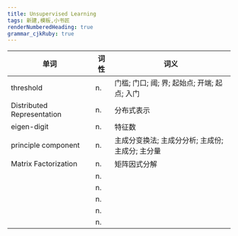 ```yaml
---
title: Unsupervised Learning 
tags: 新建,模板,小书匠
renderNumberedHeading: true
grammar_cjkRuby: true
---
```



| 单词 | 词性 | 词义  |
| ---------- | --- | --- 
| threshold | n.  | 门槛; 门口; 阈; 界; 起始点; 开端; 起点; 入门 |
| Distributed Representation | n.  | 分布式表示 |
| eigen-digit | n.  | 特征数 |
| principle component | n.  | 主成分变换法; 主成分分析; 主成份; 主成分; 主分量 |
| Matrix Factorization | n.  | 矩阵因式分解 |
|  | n.  |  |
|  | n.  |  |
|  | n.  |  |
|  | n.  |  |
|  | n.  |  |